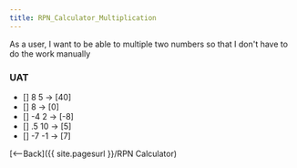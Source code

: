 ```yaml
---
title: RPN_Calculator_Multiplication
---
```

As a user, I want to be able to multiple two numbers so that I don't have to do the work manually

### UAT
* [] 8 <enter> 5 <times> -> [40]
* [] 8 <enter> <times> -> [0]
* [] -4 <enter> 2 <times> -> [-8]
* [] .5 <enter> 10 <times> -> [5]
* [] -7 <enter> -1 <times> -> [7]

[<--Back]({{ site.pagesurl }}/RPN Calculator)